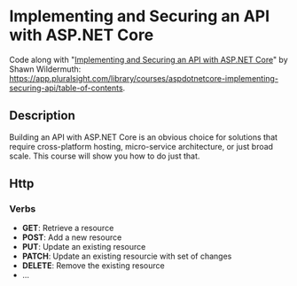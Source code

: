 # Implementing and Securing an API with ASP.NET Core
Code along with "[Implementing and Securing an API with ASP.NET Core](https://app.pluralsight.com/library/courses/aspdotnetcore-implementing-securing-api/table-of-contents)" by Shawn Wildermuth: https://app.pluralsight.com/library/courses/aspdotnetcore-implementing-securing-api/table-of-contents.

## Description
Building an API with ASP.NET Core is an obvious choice for solutions that require cross-platform hosting, micro-service architecture, or just broad scale. This course will show you how to do just that.

## Http
### Verbs
- **GET**: Retrieve a resource
- **POST**: Add a new resource
- **PUT**: Update an existing resource
- **PATCH**: Update an existing resourcie with set of changes
- **DELETE**: Remove the existing resource
- ...